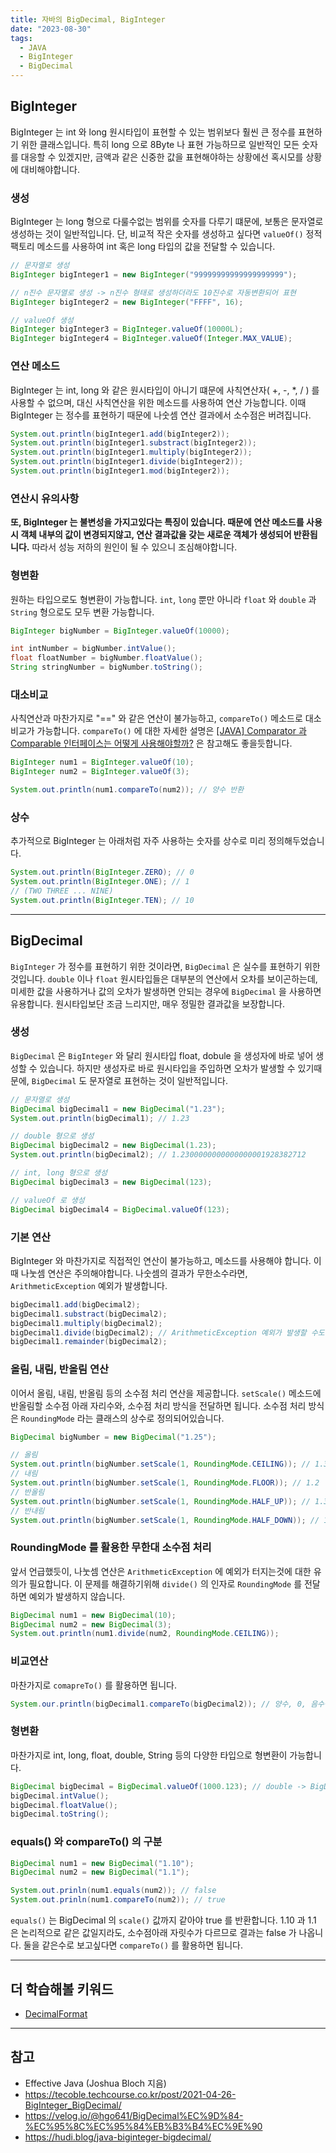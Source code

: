 ```yaml
---
title: 자바의 BigDecimal, BigInteger
date: "2023-08-30"
tags:
  - JAVA
  - BigInteger
  - BigDecimal
---
```


## BigInteger

BigInteger 는 int 와 long 원시타입이 표현할 수 있는 범위보다 훨씬 큰 정수를 표현하기 위한 클래스입니다. 특히 long 으로 8Byte 나 표현 가능하므로 일반적인 모든 숫자를 대응할 수 있겠지만, 금액과 같은 신중한 값을 표현해야하는 상황에선 혹시모를 상황에 대비해야합니다.

### 생성

BigInteger 는 long 형으로 다룰수없는 범위를 숫자를 다루기 떄문에, 보통은 문자열로 생성하는 것이 일반적입니다. 단, 비교적 작은 숫자를 생성하고 싶다면 `valueOf()` 정적 팩토리 메소드를 사용하여 int 혹은 long 타입의 값을 전달할 수 있습니다.

```java
// 문자열로 생성
BigInteger bigInteger1 = new BigInteger("99999999999999999999");

// n진수 문자열로 생성 -> n진수 형태로 생성하더라도 10진수로 자동변환되어 표현
BigInteger bigInteger2 = new BigInteger("FFFF", 16);

// valueOf 생성
BigInteger bigInteger3 = BigInteger.valueOf(10000L);
BigInteger bigInteger4 = BigInteger.valueOf(Integer.MAX_VALUE);
```

### 연산 메소드

BigInteger 는 int, long 와 같은 원시타입이 아니기 떄문에 사칙연산자( +, -, \*, / ) 를 사용할 수 없으며, 대신 사칙연산을 위한 메소드를 사용하여 연산 가능합니다. 이때 BigInteger 는 정수를 표현하기 때문에 나숫셈 연산 결과에서 소수점은 버려집니다.

```java
System.out.println(bigInteger1.add(bigInteger2));
System.out.println(bigInteger1.substract(bigInteger2));
System.out.println(bigInteger1.multiply(bigInteger2));
System.out.println(bigInteger1.divide(bigInteger2));
System.out.println(bigInteger1.mod(bigInteger2));
```

### 연산시 유의사항

**또, BigInteger 는 불변성을 가지고있다는 특징이 있습니다. 때문에 연산 메소드를 사용시 객체 내부의 값이 변경되지않고, 연산 결과값을 갖는 새로운 객체가 생성되어 반환됩니다.** 따라서 성능 저하의 원인이 될 수 있으니 조심해야합니다.

### 형변환

원하는 타입으로도 형변환이 가능합니다. `int`, `long` 뿐만 아니라 `float` 와 `double` 과 `String` 형으로도 모두 변환 가능합니다.

```java
BigInteger bigNumber = BigInteger.valueOf(10000);

int intNumber = bigNumber.intValue();
float floatNumber = bigNumber.floatValue();
String stringNumber = bigNumber.toString();
```

### 대소비교

사칙연산과 마찬가지로 "==" 와 같은 연산이 불가능하고, `compareTo()` 메소드로 대소비교가 가능합니다. `compareTo()` 에 대한 자세한 설명은 [[JAVA] Comparator 과 Comparable 인터페이스는 어떻게 사용해야할까?](https://velog.io/@msung99/JAVA-Comparator-%EA%B3%BC-Comparable-%EC%9D%B8%ED%84%B0%ED%8E%98%EC%9D%B4%EC%8A%A4) 은 참고해도 좋을듯합니다.

```java
BigInteger num1 = BigInteger.valueOf(10);
BigInteger num2 = BigInteger.valueOf(3);

System.out.println(num1.compareTo(num2)); // 양수 반환
```

### 상수

추가적으로 BigInteger 는 아래처럼 자주 사용하는 숫자를 상수로 미리 정의해두었습니다.

```java
System.out.println(BigInteger.ZERO); // 0
System.out.println(BigInteger.ONE); // 1
// (TWO THREE ... NINE)
System.out.println(BigInteger.TEN); // 10
```

---

## BigDecimal

`BigInteger` 가 정수를 표현하기 위한 것이라면, `BigDecimal` 은 실수를 표현하기 위한 것입니다. `double` 이나 `float` 원시타입들은 대부분의 연산에서 오차를 보이곤하는데, 미세한 값을 사용하거나 값의 오차가 발생하면 안되는 경우에 `BigDecimal` 을 사용하면 유용합니다. 원시타입보단 조금 느리지만, 매우 정밀한 결과값을 보장합니다.

### 생성

`BigDecimal` 은 `BigInteger` 와 달리 원시타입 float, dobule 을 생성자에 바로 넣어 생성할 수 있습니다. 하지만 생성자로 바로 원시타입을 주입하면 오차가 발생할 수 있기때문에, `BigDecimal` 도 문자열로 표현하는 것이 일반적입니다.

```java
// 문자열로 생성
BigDecimal bigDecimal1 = new BigDecimal("1.23");
System.out.println(bigDecimal1); // 1.23

// double 형으로 생성
BigDecimal bigDecimal2 = new BigDecimal(1.23);
System.out.println(bigDecimal2); // 1.2300000000000000001928382712

// int, long 형으로 생성
BigDecimal bigDecimal3 = new BigDecimal(123);

// valueOf 로 생성
BigDecimal bigDecimal4 = BigDecimal.valueOf(123);
```

### 기본 연산

BigInteger 와 마찬가지로 직접적인 연산이 불가능하고, 메소드를 사용해야 합니다. 이때 나눗셈 연산은 주의해야합니다. 나숫셈의 결과가 무한소수라면, `ArithmeticException` 예외가 발생합니다.

```java
bigDecimal1.add(bigDecimal2);
bigDecimal1.substract(bigDecimal2);
bigDecimal1.multiply(bigDecimal2);
bigDecimal1.divide(bigDecimal2); // ArithmeticException 예외가 발생할 수도 있다.
bigDecimal1.remainder(bigDecimal2);
```

### 올림, 내림, 반올림 연산

이어서 올림, 내림, 반올림 등의 소수점 처리 연산을 제공합니다. `setScale()` 메소드에 반올림할 소수점 아래 자리수와, 소수점 처리 방식을 전달하면 됩니다. 소수점 처리 방식은 `RoundingMode` 라는 클래스의 상수로 정의되어있습니다.

```java
BigDecimal bigNumber = new BigDecimal("1.25");

// 올림
System.out.println(bigNumber.setScale(1, RoundingMode.CEILING)); // 1.3
// 내림
System.out.println(bigNumber.setScale(1, RoundingMode.FLOOR)); // 1.2
// 반올림
System.out.println(bigNumber.setScale(1, RoundingMode.HALF_UP)); // 1.3
// 반내림
System.out.println(bigNumber.setScale(1, RoundingMode.HALF_DOWN)); // 1.2
```

### RoundingMode 를 활용한 무한대 소수점 처리

앞서 언급했듯이, 나눗셈 연산은 `ArithmeticException` 에 예외가 터지는것에 대한 유의가 필요합니다. 이 문제를 해결하기위해 `divide()` 의 인자로 `RoundingMode` 를 전달하면 예외가 발생하지 않습니다.

```java
BigDecimal num1 = new BigDecimal(10);
BigDecimal num2 = new BigDecimal(3);
System.out.println(num1.divide(num2, RoundingMode.CEILING));
```

### 비교연산

마찬가지로 `comapreTo()` 를 활용하면 됩니다.

```java
System.our.println(bigDecimal1.compareTo(bigDecimal2)); // 양수, 0, 음수중에 반환
```

### 형변환

마찬가지로 int, long, float, double, String 등의 다양한 타입으로 형변환이 가능합니다.

```java
BigDecimal bigDecimal = BigDecimal.valueOf(1000.123); // double -> BigDeicmal
bigDecimal.intValue();
bigDecimal.floatValue();
bigDecimal.toString();
```

### equals() 와 compareTo() 의 구분

```java
BigDecimal num1 = new BigDecimal("1.10");
BigDecimal num2 = new BigDecimal("1.1");

System.out.prinln(num1.equals(num2)); // false
System.out.prinln(num1.compareTo(num2)); // true
```

`equals()` 는 BigDecimal 의 `scale()` 값까지 같아야 true 를 반환합니다. 1.10 과 1.1 은 논리적으로 같은 값일지라도, 소수점아래 자릿수가 다르므로 결과는 false 가 나옵니다. 둘을 같은수로 보고싶다면 `compareTo()` 를 활용하면 됩니다.

---

## 더 학습해볼 키워드

- [DecimalFormat](https://reakwon.tistory.com/156)

---

## 참고

- Effective Java (Joshua Bloch 지음)
- https://tecoble.techcourse.co.kr/post/2021-04-26-BigInteger_BigDecimal/
- https://velog.io/@hgo641/BigDecimal%EC%9D%84-%EC%95%8C%EC%95%84%EB%B3%B4%EC%9E%90
- https://hudi.blog/java-biginteger-bigdecimal/
